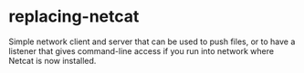 # replacing-netcat
Simple network client and server that can be used to push files, or to have a listener that gives command-line access if you run into network where Netcat is now installed.
